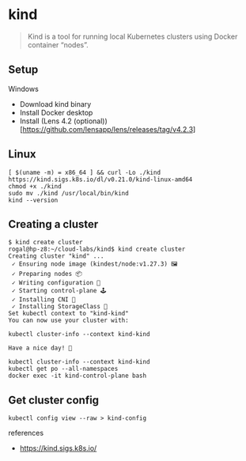 # kind

> Kind is a tool for running local Kubernetes clusters using Docker container “nodes”.

## Setup

Windows
- Download kind binary
- Install Docker desktop
- Install (Lens 4.2 (optional))[https://github.com/lensapp/lens/releases/tag/v4.2.3]

## Linux

```
[ $(uname -m) = x86_64 ] && curl -Lo ./kind https://kind.sigs.k8s.io/dl/v0.21.0/kind-linux-amd64
chmod +x ./kind
sudo mv ./kind /usr/local/bin/kind
kind --version
```

## Creating a cluster

```
$ kind create cluster
rogal@hp-z8:~/cloud-labs/kind$ kind create cluster
Creating cluster "kind" ...
 ✓ Ensuring node image (kindest/node:v1.27.3) 🖼 
 ✓ Preparing nodes 📦  
 ✓ Writing configuration 📜 
 ✓ Starting control-plane 🕹️ 
 ✓ Installing CNI 🔌 
 ✓ Installing StorageClass 💾 
Set kubectl context to "kind-kind"
You can now use your cluster with:

kubectl cluster-info --context kind-kind

Have a nice day! 👋
```
```
kubectl cluster-info --context kind-kind
kubectl get po --all-namespaces
docker exec -it kind-control-plane bash
```

## Get cluster config

```
kubectl config view --raw > kind-config
```


references
- https://kind.sigs.k8s.io/
